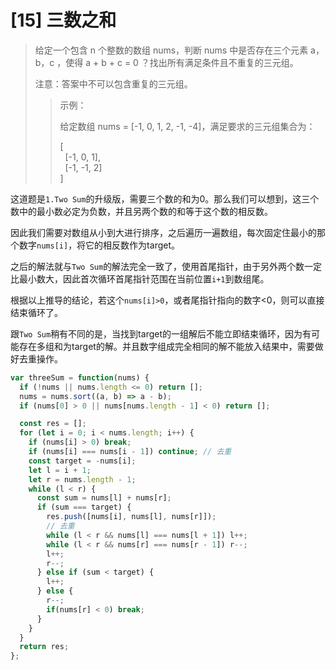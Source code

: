# [15] 三数之和

>给定一个包含 n 个整数的数组 nums，判断 nums 中是否存在三个元素 a，b，c ，使得 a + b + c = 0 ？找出所有满足条件且不重复的三元组。
>
>注意：答案中不可以包含重复的三元组。
>
>>示例：
>>
>>给定数组 nums = [-1, 0, 1, 2, -1, -4]，满足要求的三元组集合为：
>>
>>[\
>>&nbsp;&nbsp;[-1, 0, 1],\
>>&nbsp;&nbsp;[-1, -1, 2]\
>>]

这道题是`1.Two Sum`的升级版，需要三个数的和为0。那么我们可以想到，这三个数中的最小数必定为负数，并且另两个数的和等于这个数的相反数。

因此我们需要对数组从小到大进行排序，之后遍历一遍数组，每次固定住最小的那个数字`nums[i]`，将它的相反数作为target。

之后的解法就与`Two Sum`的解法完全一致了，使用首尾指针，由于另外两个数一定比最小数大，因此首次循环首尾指针范围在当前位置`i+1`到数组尾。

根据以上推导的结论，若这个`nums[i]>0`，或者尾指针指向的数字<0，则可以直接结束循环了。

跟`Two Sum`稍有不同的是，当找到target的一组解后不能立即结束循环，因为有可能存在多组和为target的解。并且数字组成完全相同的解不能放入结果中，需要做好去重操作。

```js
var threeSum = function(nums) {
  if (!nums || nums.length <= 0) return [];
  nums = nums.sort((a, b) => a - b);
  if (nums[0] > 0 || nums[nums.length - 1] < 0) return [];

  const res = [];
  for (let i = 0; i < nums.length; i++) {
    if (nums[i] > 0) break;
    if (nums[i] === nums[i - 1]) continue; // 去重
    const target = -nums[i];
    let l = i + 1;
    let r = nums.length - 1;
    while (l < r) {
      const sum = nums[l] + nums[r];
      if (sum === target) {
        res.push([nums[i], nums[l], nums[r]]);
        // 去重
        while (l < r && nums[l] === nums[l + 1]) l++;
        while (l < r && nums[r] === nums[r - 1]) r--;
        l++;
        r--;
      } else if (sum < target) {
        l++;
      } else {
        r--;
        if(nums[r] < 0) break;
      }
    }
  }
  return res;
};
```
